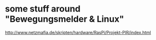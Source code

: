 some stuff around "Bewegungsmelder & Linux"
===========================================


http://www.netzmafia.de/skripten/hardware/RasPi/Projekt-PIR/index.html
